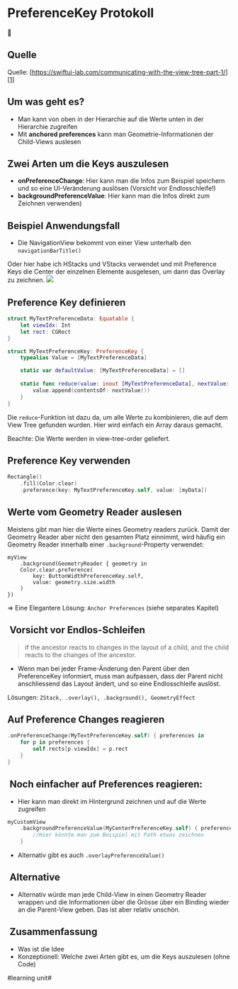 # PreferenceKey Protokoll
🧐
## Quelle
Quelle: [https://swiftui-lab.com/communicating-with-the-view-tree-part-1/][1]

## Um was geht es?
- Man kann von oben in der Hierarchie auf die Werte unten in der Hierarchie zugreifen
- Mit **anchored preferences** kann man Geometrie-Informationen der Child-Views auslesen

## Zwei Arten um die Keys auszulesen
- **onPreferenceChange**: Hier kann man die Infos zum Beispiel speichern und so eine UI-Veränderung auslösen (Vorsicht vor Endlosschleife!)
- **backgroundPreferenceValue**: Hier kann man die Infos direkt zum Zeichnen verwenden)

## Beispiel Anwendungsfall
- Die NavigationView bekommt von einer View unterhalb den `navigationBarTitle()`

Oder hier habe ich HStacks und VStacks verwendet und mit Preference Keys die Center der einzelnen Elemente ausgelesen, um dann das Overlay zu zeichnen.
![][image-1]

## Preference Key definieren

```swift
struct MyTextPreferenceData: Equatable {
    let viewIdx: Int
    let rect: CGRect
}
```

```swift
struct MyTextPreferenceKey: PreferenceKey {
    typealias Value = [MyTextPreferenceData]

    static var defaultValue: [MyTextPreferenceData] = []
    
    static func reduce(value: inout [MyTextPreferenceData], nextValue: () -> [MyTextPreferenceData]) {
        value.append(contentsOf: nextValue())
    }
}
```

Die `reduce`-Funktion ist dazu da, um alle Werte zu kombinieren, die auf dem View Tree gefunden wurden. Hier wird einfach ein Array daraus gemacht.

Beachte: Die Werte werden in view-tree-order geliefert.

## Preference Key verwenden

```swift
Rectangle()
	.fill(Color.clear)
	.preference(key: MyTextPreferenceKey.self, value: [myData])
```

## Werte vom Geometry Reader auslesen
Meistens gibt man hier die Werte eines Geometry readers zurück. Damit der Geometry Reader aber nicht den gesamten Platz einnimmt, wird häufig ein Geometry Reader innerhalb einer `.background`-Property verwendet:

```
myView
    .background(GeometryReader { geometry in
    Color.clear.preference(
        key: ButtonWidthPreferenceKey.self,
        value: geometry.size.width
    )
})
```

=\> Eine Elegantere Lösung: `Anchor Preferences` (siehe separates Kapitel)


##  Vorsicht vor Endlos-Schleifen

>  if the ancestor reacts to changes in the layout of a child, and the child reacts to the changes of the ancestor.

- Wenn man bei jeder Frame-Änderung den Parent über den PreferenceKey informiert, muss man aufpassen, dass der Parent nicht anschliessend das Layout ändert, und so eine Endlosschleife auslöst.

Lösungen: `ZStack, .overlay(), .background(), GeometryEffect`

## Auf Preference Changes reagieren

```swift
.onPreferenceChange(MyTextPreferenceKey.self) { preferences in
    for p in preferences {
        self.rects[p.viewIdx] = p.rect
    }
}
```

##  Noch einfacher auf Preferences reagieren:

- Hier kann man direkt im Hintergrund zeichnen und auf die Werte zugreifen
```swift
myCustomView 
	.backgroundPreferenceValue(MyCenterPreferenceKey.self) { preferenceValue in
    	//Hier könnte man zum Beispiel mit Path etwas zeichnen
	}
```

- Alternativ gibt es auch `.overlayPreferenceValue()`

##  Alternative
- Alternativ würde man jede Child-View in einen Geometry Reader wrappen und die Informationen über die Grösse über ein Binding wieder an die Parent-View geben. Das ist aber relativ unschön.

##  Zusammenfassung
- Was ist die Idee
- Konzeptionell: Welche zwei Arten gibt es, um die Keys auszulesen (ohne Code)

[1]:	https://swiftui-lab.com/communicating-with-the-view-tree-part-1/

[image-1]:	assets/Bildschirm%C2%ADfoto%202023-05-11%20um%2016.37.23.png

#learning unit#
